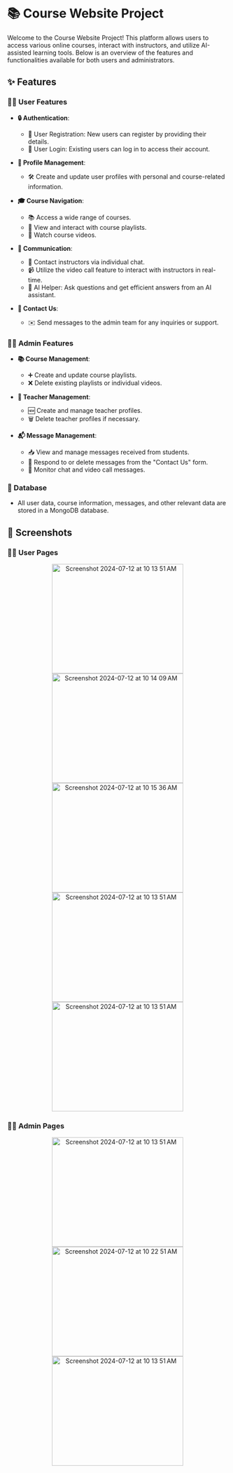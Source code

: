  # 📚 Course Website Project

Welcome to the Course Website Project! This platform allows users to access various online courses, interact with instructors, and utilize AI-assisted learning tools. Below is an overview of the features and functionalities available for both users and administrators.

## ✨ Features

### 👨‍🎓 User Features

- **🔒 Authentication**:
  - 📝 User Registration: New users can register by providing their details.
  - 🔑 User Login: Existing users can log in to access their account.

- **👤 Profile Management**:
  - 🛠️ Create and update user profiles with personal and course-related information.

- **🎓 Course Navigation**:
  - 📚 Access a wide range of courses.
  - 📜 View and interact with course playlists.
  - 🎥 Watch course videos.

- **💬 Communication**:
  - 💬 Contact instructors via individual chat.
  - 📹 Utilize the video call feature to interact with instructors in real-time.
  - 🤖 AI Helper: Ask questions and get efficient answers from an AI assistant.

- **📩 Contact Us**:
  - ✉️ Send messages to the admin team for any inquiries or support.

### 👨‍🏫 Admin Features

- **📚 Course Management**:
  - ➕ Create and update course playlists.
  - ❌ Delete existing playlists or individual videos.

- **👥 Teacher Management**:
  - 🆕 Create and manage teacher profiles.
  - 🗑️ Delete teacher profiles if necessary.

- **📬 Message Management**:
  - 📥 View and manage messages received from students.
  - 📨 Respond to or delete messages from the "Contact Us" form.
  - 📲 Monitor chat and video call messages.

### 💾 Database
  - All user data, course information, messages, and other relevant data are stored in a MongoDB database.

## 📸 Screenshots

### 👨‍🏫 User Pages

<p align="center">
<img width="300" height="250" alt="Screenshot 2024-07-12 at 10 13 51 AM" src="https://github.com/user-attachments/assets/89b682aa-b7c6-4151-adb3-0d000fe67cc7">
<img width="300" height="250" alt="Screenshot 2024-07-12 at 10 14 09 AM" src="https://github.com/user-attachments/assets/1505da86-7218-48ae-868e-5da0fdf9316f">
<img width="300" height="250" alt="Screenshot 2024-07-12 at 10 15 36 AM" src="https://github.com/user-attachments/assets/c49dfe83-60af-4e4d-82c6-49173c574d04">
<img width="300" height="250" alt="Screenshot 2024-07-12 at 10 13 51 AM" src="https://github.com/user-attachments/assets/1cdece65-9f06-4b66-b017-ef3e0b6098a4">
<img width="300" height="250" alt="Screenshot 2024-07-12 at 10 13 51 AM" src="https://github.com/user-attachments/assets/c44ee70c-a7eb-4bfa-84b4-464e959aeb29">
</p>

### 👨‍🏫 Admin Pages
<p align="center">
<img width="300" height="250" alt="Screenshot 2024-07-12 at 10 13 51 AM" src="https://github.com/user-attachments/assets/e8ae35c1-2104-4792-98cd-5da1de46a82d">
<img width="300" height="250" alt="Screenshot 2024-07-12 at 10 22 51 AM" src="https://github.com/user-attachments/assets/0a7e5db4-31ed-45d7-b657-87202ccaf31e">
<img width="300" height="250" alt="Screenshot 2024-07-12 at 10 13 51 AM" src="https://github.com/user-attachments/assets/0ed7c83d-c9e9-4e5a-b9cd-b7d5ab31127b">
</p>

